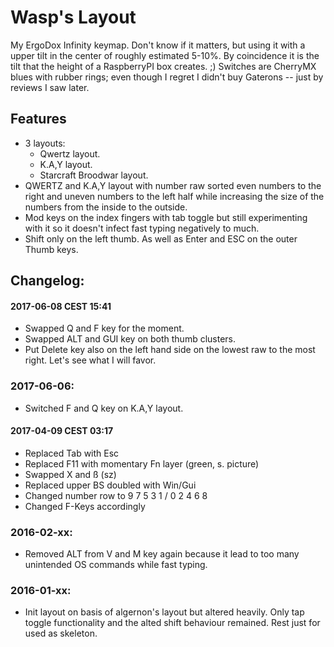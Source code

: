 # Wasp's Layout

My ErgoDox Infinity keymap. Don't know if it matters, but using it with a upper tilt in the center of roughly estimated 5-10%. By coincidence it is the tilt that the height of a RaspberryPI box creates. ;) Switches are CherryMX blues with rubber rings; even though I regret I didn't buy Gaterons -- just by reviews I saw later.

## Features
* 3 layouts:
  * Qwertz layout.
  * K.A,Y layout.
  * Starcraft Broodwar layout.
* QWERTZ and K.A,Y layout with number raw sorted even numbers to the right and uneven numbers to the left half while increasing the size of the numbers from the inside to the outside.
* Mod keys on the index fingers with tab toggle but still experimenting with it so it doesn't infect fast typing negatively to much.
* Shift only on the left thumb. As well as Enter and ESC on the outer Thumb keys.

## Changelog:

#### 2017-06-08 CEST 15:41
* Swapped Q and F key for the moment.
* Swapped ALT and GUI key on both thumb clusters.
* Put Delete key also on the left hand side on the lowest raw to the most right. Let's see what I will favor.

### 2017-06-06:
* Switched F and Q key on K.A,Y layout.

#### 2017-04-09 CEST 03:17
* Replaced Tab with Esc
* Replaced F11 with momentary Fn layer (green, s. picture)
* Swapped X and ß (sz)
* Replaced upper BS doubled with Win/Gui
* Changed number row to 9 7 5 3 1 /  0 2 4 6 8
* Changed F-Keys accordingly

### 2016-02-xx:
* Removed ALT from V and M key again because it lead to too many unintended OS commands while fast typing.

### 2016-01-xx:
* Init layout on basis of algernon's layout but altered heavily. Only tap toggle functionality and the alted shift behaviour remained. Rest just for used as skeleton.
